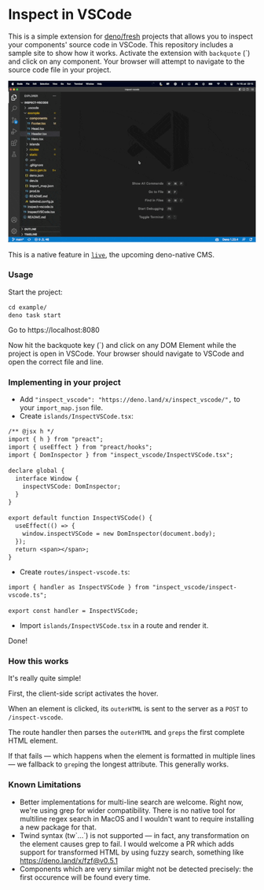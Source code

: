 # Inspect in VSCode

This is a simple extension for [deno/fresh](https://fresh.deno.dev) projects that allows you to inspect your components' source code in VSCode. This repository includes a sample site to show how it works. Activate the extension with `backquote` (\`) and click on any component. Your browser will attempt to navigate to the source code file in your project.

![Demo gif showing inspect to vscode](example/static/demo.gif)

This is a native feature in [`live`](https://github.com/deco-cx/live), the upcoming deno-native CMS.

### Usage

Start the project:

```
cd example/
deno task start
```

Go to https://localhost:8080

Now hit the backquote key (`) and click on any DOM Element while the project is open in VSCode. Your browser should navigate to VSCode and open the correct file and line.

### Implementing in your project

- Add `"inspect_vscode": "https://deno.land/x/inspect_vscode/",` to your `import_map.json` file.
- Create `islands/InspectVSCode.tsx`:
```tsx
/** @jsx h */
import { h } from "preact";
import { useEffect } from "preact/hooks";
import { DomInspector } from "inspect_vscode/InspectVSCode.tsx";

declare global {
  interface Window {
    inspectVSCode: DomInspector;
  }
}

export default function InspectVSCode() {
  useEffect(() => {
    window.inspectVSCode = new DomInspector(document.body);
  });
  return <span></span>;
}
```
- Create `routes/inspect-vscode.ts`:
```tsx
import { handler as InspectVSCode } from "inspect_vscode/inspect-vscode.ts";

export const handler = InspectVSCode;
```
- Import `islands/InspectVSCode.tsx` in a route and render it.

Done!

### How this works

It's really quite simple! 

First, the client-side script activates the hover. 

When an element is clicked, its `outerHTML` is sent to the server as a `POST` to `/inspect-vscode`.

The route handler then parses the `outerHTML` and `greps` the first complete HTML element. 

If that fails — which happens when the element is formatted in multiple lines — we fallback to `grep`ing the longest attribute. This generally works.


### Known Limitations

- Better implementations for multi-line search are welcome. Right now, we're using grep for wider compatibility. There is no native tool for multiline regex search in MacOS and I wouldn't want to require installing a new package for that.
- Twind syntax (tw\`...\`) is not supported — in fact, any transformation on the element causes grep to fail. I would welcome a PR which adds support for transformed HTML by using fuzzy search, something like https://deno.land/x/fzf@v0.5.1 
- Components which are very similar might not be detected precisely: the first occurence will be found every time.

